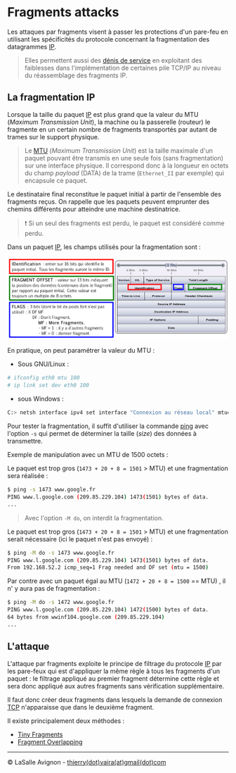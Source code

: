 # Fragments attacks

Les attaques par fragments visent à passer les protections d'un pare-feu en utilisant les spécificités du protocole concernant la fragmentation des datagrammes [IP](../reseau/ip.md).

> Elles permettent aussi des [dénis de service](denial-of-service.md) en exploitant des faiblesses dans l'implémentation de certaines pile TCP/IP au niveau du réassemblage des fragments IP.

## La fragmentation IP

Lorsque la taille du paquet [IP](../reseau/ip.md) est plus grand que la valeur du MTU (_Maximum Transmission Unit_), la machine ou la passerelle (routeur) le fragmente en un certain nombre de fragments transportés par autant de trames sur le support physique.

> Le [MTU](https://fr.wikipedia.org/wiki/Maximum_transmission_unit) (_Maximum Transmission Unit_) est la taille maximale d'un paquet pouvant être transmis en une seule fois (sans fragmentation) sur une interface physique. Il correspond donc à la longueur en octets du champ _payload_ (DATA) de la trame (`Ethernet_II` par exemple) qui encapsule ce paquet.

Le destinataire final reconstitue le paquet initial à partir de l'ensemble des fragments reçus. On rappelle que les paquets peuvent emprunter des chemins différents pour atteindre une machine destinatrice.

> :exclamation: Si un seul des fragments est perdu, le paquet est considéré comme perdu.

Dans un paquet [IP](../reseau/ip.md), les champs utilisés pour la fragmentation sont :

![](../images/ip-fragmentation.png)

En pratique, on peut paramétrer la valeur du MTU :

- Sous GNU/Linux :

```bash
# ifconfig eth0 mtu 100
# ip link set dev eth0 100
```

- sous Windows :

```bash
C:> netsh interface ipv4 set interface "Connexion au réseau local" mtu=100 store=persistent
```

Pour tester la fragmentation, il suffit d'utiliser la commande [ping](../../tldr/reseau/ping.md) avec l'option `-s` qui permet de déterminer la taille (_size_) des données à transmettre.

Exemple de manipulation avec un MTU de 1500 octets :

Le paquet est trop gros (`1473 + 20 + 8 = 1501` > MTU) et une fragmentation sera réalisée :

```bash
$ ping -­s 1473 www.google.fr
PING www.l.google.com (209.85.229.104) 1473(1501) bytes of data.
...
```

> Avec l'option `-M do`, on interdit la fragmentation.

Le paquet est trop gros (`1473 + 20 + 8 = 1501` > MTU) et une fragmentation serait nécessaire (ici le paquet n'est pas envoyé) :

```bash
$ ping -­M do -­s 1473 www.google.fr
PING www.l.google.com (209.85.229.104) 1473(1501) bytes of data.
From 192.168.52.2 icmp_seq=1 Frag needed and DF set (mtu = 1500)
```

Par contre avec un paquet égal au MTU (`1472 + 20 + 8 = 1500` == MTU) , il n' y aura pas de fragmentation :

```bash
$ ping -­M do -­s 1472 www.google.fr
PING www.l.google.com (209.85.229.104) 1472(1500) bytes of data.
64 bytes from ww­in­f104.google.com (209.85.229.104)
...
```

## L'attaque

L'attaque par fragments exploite le principe de filtrage du protocole [IP](../reseau/ip.md) par les pare-feux qui est d'appliquer la même règle à tous les fragments d'un paquet : le filtrage appliqué au premier fragment détermine cette règle et sera donc appliqué aux autres fragments sans vérification supplémentaire.

Il faut donc créer deux fragments dans lesquels la demande de connexion [TCP](../reseau/tcp.md) n'apparaisse que dans le deuxième fragment.

Il existe principalement deux méthodes :

- [Tiny Fragments](attaques-historiques/tiny-fragments.md)
- [Fragment Overlapping](attaques-historiques/fragment-overlapping.md)

---
©️ LaSalle Avignon - [thierry(dot)vaira(at)gmail(dot)com](thierry.vaira@gmail.com)

